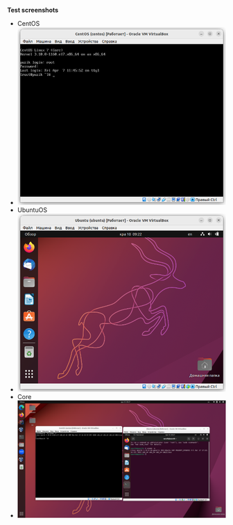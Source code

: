 **Test screenshots**
+ CentOS
+ ![CentOS.jpg](Screen%20shots%2FCentOS.jpg)
+ UbuntuOS
+ ![Ubuntu.jpg](Screen%20shots%2FUbuntu.jpg)
+ Core
+ ![core.jpg](Screen%20shots%2Fcore.jpg)
